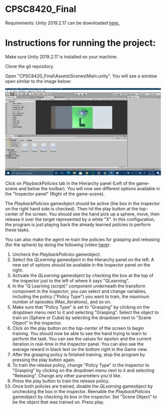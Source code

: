 # CPSC8420_Final
Requirements: 
Unity 2019.2.17 can be downloaded [here.](https://unity3d.com/get-unity/download/archive)

# Instructions for running the project:
Make sure Unity 2019.2.17 is installed on your machine.

Clone the git repository.

Open "CPSC8420_Final\Assets\Scenes\Main.unity". You will see a window open similar to the image below:

![alt text](https://github.com/RECanales/CPSC8420_Final/blob/main/Unity_start.png)

Click on *PlaybackPolicies* tab in the Hierarchy panel (Left of the game-scene and below the toolbar). You will now see different options available in the "Inspector panel" (Right of the game-scene).

The *PlaybackPolicies* gameobject should be active (the box in the inspector on the right hand side is checked). Then hit the play button at the top-center of the screen. You should see the hand pick up a sphere, move, then release it over the target represented by a white "X". In this configuration, the program is just playing back the already learned policies to perform these tasks.

You can also make the agent re-train the policies for grasping and releasing (for the sphere) by doing the following (video [here](https://youtu.be/6Ay9ZXvs3MA)):

1. Uncheck the *PlaybackPolicies* gameobject. 
2. Select the *QLearning* gameobject in the Hierarchy panel on the left. A new set of options should be available in the Inspector panel on the right.
3. Activate the *QLearning* gameobject by checking the box at the top of the inspector just to the left of where it says "QLearning". 
4. In the "Q Learning (script)" component underneath the transform component in the inspector, you can select and change variables, including the policy ("Policy Type") you want to train, the maximum number of episodes (Max_iterations), and so on.
5. Make sure that "Policy Type" is set to "Grasping" by clicking on the dropdown menu next to it and selecting "Grasping". Select the object to train on (Sphere or Cube) by selecting the dropdown next to "Scene Object" in the inspector.
6. Click on the play button on the top-center of the screen to begin training. You should now be able to see the hand trying to learn to perform the task. You can see the values for epsilon and the current iteration in real-time in the Inspector panel. You can also see the average reward in black text on the bottom right in the Game view.
7. After the grasping policy is finished training, stop the program by pressing the play button again.
8. To train the release policy, change "Policy Type" in the inspector to "Grasping" by clicking on the dropdown menu next to it and selecting "Releasing". Change any other parameters you'd like.
9. Press the play button to train the release policy.
10. Once both policies are trained, disable the *QLearning* gameobject by unchecking the box in the inspector. Reenable the *PlaybackPolicies* gameobject by checking its box in the inspector. Set "Scene Object" to be the object that was trained on. Press play.
